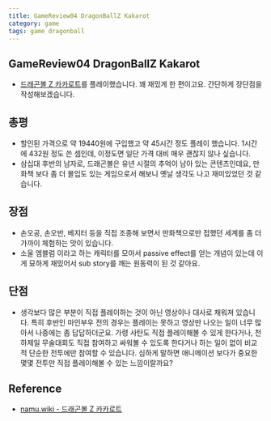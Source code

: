 ```yaml
---
title: GameReview04 DragonBallZ Kakarot
category: game
tags: game dragonball
---
```


## GameReview04 DragonBallZ Kakarot

- [드래곤볼 Z 카카로트](https://namu.wiki/w/%EB%93%9C%EB%9E%98%EA%B3%A4%EB%B3%BC%20Z%20%EC%B9%B4%EC%B9%B4%EB%A1%9C%ED%8A%B8)를 플레이했습니다. 꽤 재밌게 한 편이고요. 간단하게 장단점을 작성해보겠습니다.

## 총평

- 할인된 가격으로 약 19440원에 구입했고 약 45시간 정도 플레이 했습니다. 1시간에 432원 정도 쓴 셈인데, 이정도면 일단 가격 대비 매우 괜찮지 않나 싶습니다.
- 삼십대 후반의 남자로, 드래곤볼은 유년 시절의 추억이 남아 있는 콘텐츠인데요, 만화책 보다 좀 더 몰입도 있는 게임으로서 해보니 옛날 생각도 나고 재미있었던 것 같습니다.

## 장점

- 손오공, 손오반, 베지터 등을 직접 조종해 보면서 만화책으로만 접했던 세계를 좀 더 가까이 체험하는 맛이 있습니다.
- 소울 엠블럼 이라고 하는 캐릭터를 모아서 passive effect를 얻는 개념이 있는데 이게 묘하게 재밌어서 sub story를 깨는 원동력이 된 것 같아요.

## 단점

- 생각보다 많은 부분이 직접 플레이하는 것이 아닌 영상이나 대사로 채워져 있습니다. 특히 후반인 마인부우 전의 경우는 플레이는 못하고 영상만 나오는 일이 너무 많아서 나중에는 좀 답답하더군요. 가령 사탄도 직접 플레이해볼 수 있게 한다거나, 천하제일 무술대회도 직접 참여하고 싸워볼 수 있도록 한다거나 하는 일이 없이 비교적 단순한 전투에만 참여할 수 있습니다. 심하게 말하면 애니메이션 보다가 중요한 몇몇 전투만 직접 플레이해볼 수 있는 느낌이랄까요?

## Reference

- [namu.wiki - 드래곤볼 Z 카카로트](https://namu.wiki/w/%EB%93%9C%EB%9E%98%EA%B3%A4%EB%B3%BC%20Z%20%EC%B9%B4%EC%B9%B4%EB%A1%9C%ED%8A%B8)
